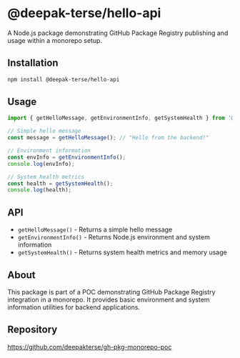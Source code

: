 # @deepak-terse/hello-api

A Node.js package demonstrating GitHub Package Registry publishing and usage within a monorepo setup.

## Installation

```bash
npm install @deepak-terse/hello-api
```

## Usage

```javascript
import { getHelloMessage, getEnvironmentInfo, getSystemHealth } from '@deepak-terse/hello-api';

// Simple hello message
const message = getHelloMessage(); // "Hello from the backend!"

// Environment information
const envInfo = getEnvironmentInfo();
console.log(envInfo);

// System health metrics
const health = getSystemHealth();
console.log(health);
```

## API

- `getHelloMessage()` - Returns a simple hello message
- `getEnvironmentInfo()` - Returns Node.js environment and system information
- `getSystemHealth()` - Returns system health metrics and memory usage

## About

This package is part of a POC demonstrating GitHub Package Registry integration in a monorepo. It provides basic environment and system information utilities for backend applications.

## Repository

https://github.com/deepakterse/gh-pkg-monorepo-poc 